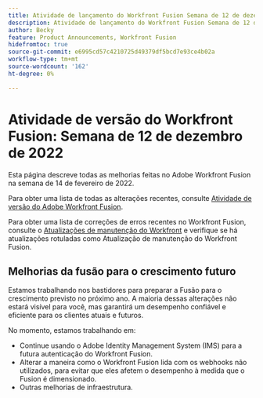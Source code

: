 ```yaml
---
title: Atividade de lançamento do Workfront Fusion Semana de 12 de dezembro de 2022
description: Atividade de lançamento do Workfront Fusion Semana de 12 de dezembro de 2022
author: Becky
feature: Product Announcements, Workfront Fusion
hidefromtoc: true
source-git-commit: e6995cd57c4210725d49379df5bcd7e93ce4b02a
workflow-type: tm+mt
source-wordcount: '162'
ht-degree: 0%

---
```


# Atividade de versão do Workfront Fusion: Semana de 12 de dezembro de 2022

Esta página descreve todas as melhorias feitas no Adobe Workfront Fusion na semana de 14 de fevereiro de 2022.

Para obter uma lista de todas as alterações recentes, consulte [Atividade de versão do Adobe Workfront Fusion](../../../product-announcements/product-releases/fusion-release-activity/fusion-release-activity.md).

Para obter uma lista de correções de erros recentes no Workfront Fusion, consulte o [Atualizações de manutenção do Workfront](https://experienceleague.adobe.com/docs/workfront-known-issues/releases/current-updates.html) e verifique se há atualizações rotuladas como Atualização de manutenção do Workfront Fusion.

## Melhorias da fusão para o crescimento futuro

Estamos trabalhando nos bastidores para preparar a Fusão para o crescimento previsto no próximo ano. A maioria dessas alterações não estará visível para você, mas garantirá um desempenho confiável e eficiente para os clientes atuais e futuros.


No momento, estamos trabalhando em:

* Continue usando o Adobe Identity Management System (IMS) para a futura autenticação do Workfront Fusion.
* Alterar a maneira como o Workfront Fusion lida com os webhooks não utilizados, para evitar que eles afetem o desempenho à medida que o Fusion é dimensionado.
* Outras melhorias de infraestrutura.
